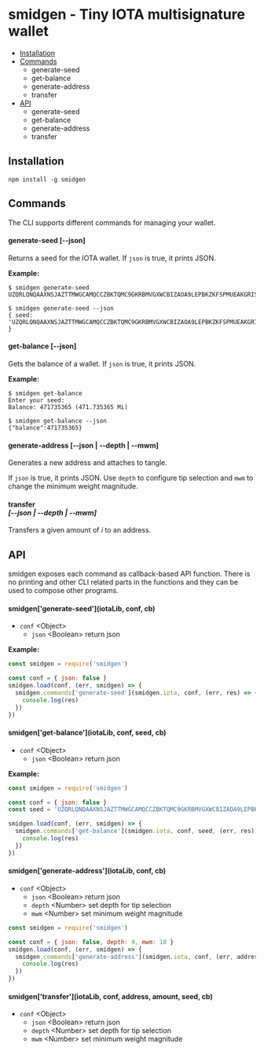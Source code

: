 # smidgen - Tiny IOTA multisignature wallet

  - [Installation](#installation)
  - [Commands](#commands)
    - generate-seed
    - get-balance
    - generate-address
    - transfer
  - [API](#api)
    - generate-seed
    - get-balance
    - generate-address
    - transfer

## Installation

```
npm install -g smidgen
```

## Commands

The CLI supports different commands for managing your wallet.

#### generate-seed [--json]

Returns a seed for the IOTA wallet. If `json` is true, it prints JSON.

**Example:**

```
$ smidgen generate-seed
UZQRLQNQAAXNSJAZTTMWGCAMQCCZBKTQMC9GKRBMVGXWCBIZAOA9LEPBKZKFSPMUEAKGRISEDNOGPZNHG

$ smidgen generate-seed --json
{ seed: 'UZQRLQNQAAXNSJAZTTMWGCAMQCCZBKTQMC9GKRBMVGXWCBIZAOA9LEPBKZKFSPMUEAKGRISEDNOGPZNHG' }
```

#### get-balance [--json]

Gets the balance of a wallet. If `json` is true, it prints JSON.

**Example:**

```
$ smidgen get-balance
Enter your seed:
Balance: 471735365 (471.735365 Mi)

$ smidgen get-balance --json
{"balance":471735365}
```

#### generate-address [--json | --depth | --mwm]

Generates a new address and attaches to tangle.

If `json` is true, it prints JSON.
Use `depth` to configure tip selection and `mwm` to change the minimum
weight magnitude.


#### transfer <amount> <address> [--json | --depth | --mwm]

Transfers a given amount of *i* to an address.

## API

smidgen exposes each command as callback-based API function.
There is no printing and other CLI related parts in the functions and they
can be used to compose other programs.

#### smidgen['generate-seed'](iotaLib, conf, cb)

  - `conf` &lt;Object&gt;
    - `json` &lt;Boolean&gt; return json


**Example:**

```js
const smidgen = require('smidgen')

const conf = { json: false }
smidgen.load(conf, (err, smidgen) => {
  smidgen.commands['generate-seed'](smidgen.iota, conf, (err, res) => {
    console.log(res)
  })
})
```

#### smidgen['get-balance'](iotaLib, conf, seed, cb)

  - `conf` &lt;Object&gt;
    - `json` &lt;Boolean&gt; return json

**Example:**

```js
const smidgen = require('smidgen')

const conf = { json: false }
const seed = 'UZQRLQNQAAXNSJAZTTMWGCAMQCCZBKTQMC9GKRBMVGXWCBIZAOA9LEPBKZKFSPMUEAKGRISEDNOGPZNHG'

smidgen.load(conf, (err, smidgen) => {
  smidgen.commands['get-balance'](smidgen.iota, conf, seed, (err, res) => {
    console.log(res)
  })
})
```

#### smidgen['generate-address'](iotaLib, conf, cb)

  - `conf` &lt;Object&gt;
    - `json` &lt;Boolean&gt; return json
    - `depth` &lt;Number&gt; set depth for tip selection
    - `mwm` &lt;Number&gt; set minimum weight magnitude

```js
const smidgen = require('smidgen')

const conf = { json: false, depth: 4, mwm: 18 }
smidgen.load(conf, (err, smidgen) => {
  smidgen.commands['generate-address'](smidgen.iota, conf, (err, address) => {
    console.log(res)
  })
})
```

#### smidgen['transfer'](iotaLib, conf, address, amount, seed, cb)

  - `conf` &lt;Object&gt;
    - `json` &lt;Boolean&gt; return json
    - `depth` &lt;Number&gt; set depth for tip selection
    - `mwm` &lt;Number&gt; set minimum weight magnitude

